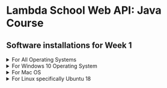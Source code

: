 # Lambda School Web API: Java Course 
## Software installations for Week 1 

<details><summary>For All Operating Systems</summary>
<p>

### To be done after installing the software for your specific operating system



```python
print("hello world!")
```

</p>
</details>

<details><summary>For Windows 10 Operating System</summary>
<p>

### Install JDK Version 11 on a Windows 10 based computer

[![Video to Install JDK](http://img.youtube.com/vi/XQfRnglIcYE/0.jpg)](http://www.youtube.com/watch?v=XQfRnglIcYE)

```The basic steps to installing the software are:

* Download and install the Windows software from:  
[https://www.oracle.com/technetwork/java/javase/downloads/jdk11-downloads-5066655.html](https://www.oracle.com/technetwork/java/javase/downloads/jdk11-downloads-5066655.html)

Note that you have to accept the licensing agreement before you can download the software
* add to environment variable JAVA_HOME C:\Program Files\Java\jdk-11.0.2
* add to path C:\Program Files\Java\jdk-11.0.2\bin

To test the installation
* java -version
* javac -version
```

### Install the Sublime Text Editor on a Windows 10 based computer

[![Video to Install Sublime](http://img.youtube.com/vi/Rk6sm0i2luE/0.jpg)](http://www.youtube.com/watch?v=Rk6sm0i2luE)

```Download and install the Windows software from
[https://www.sublimetext.com/](https://www.sublimetext.com/)
```

</p>
</details>

<details><summary>For Mac OS</summary>
<p>

### To be done after installing the software for your specific operating system

```python
print("hello world!")
```

</p>
</details>

<details><summary>For Linux specifically Ubuntu 18</summary>
<p>

### To be done after installing the software for your specific operating system

```python
print("hello world!")
```

</p>
</details>
